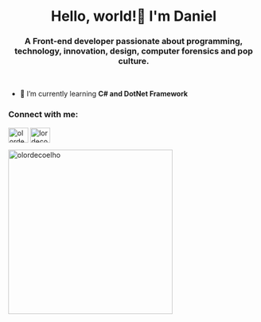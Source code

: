 <h1 align="center">Hello, world!👋 I'm Daniel</h1>
<h3 align="center">A Front-end developer passionate about programming, technology, innovation, design, computer forensics and pop culture.</h3><br/>

- 🌱 I’m currently learning **C# and DotNet Framework**

<h3 align="left">Connect with me:</h3>
<p align="left">
<a href="https://linkedin.com/in/olordecoelho" target="blank"><img align="center" src="https://raw.githubusercontent.com/rahuldkjain/github-profile-readme-generator/master/src/images/icons/Social/linked-in-alt.svg" alt="olordecoelho" height="30" width="40" /></a>
<a href="https://instagram.com/olordecoelho" target="blank"><img align="center" src="https://raw.githubusercontent.com/rahuldkjain/github-profile-readme-generator/master/src/images/icons/Social/instagram.svg" alt="lordecoelho" height="30" width="40" /></a>
</p>


<p><img align="left" src="https://github-readme-stats.vercel.app/api/top-langs?username=olordecoelho&show_icons=true&locale=en&layout=compact&theme=dark" alt="olordecoelho" width='330px'/></p>

